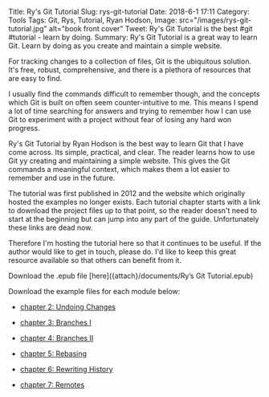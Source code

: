 Title: Ry's Git Tutorial
Slug: rys-git-tutorial
Date: 2018-6-1 17:11
Category: Tools
Tags: Git, Rys, Tutorial, Ryan Hodson,
Image: src="/images/rys-git-tutorial.jpg" alt="book front cover"
Tweet: Ry's Git Tutorial is the best #git #tutorial - learn by doing.
Summary: Ry's Git Tutorial is a great way to learn Git. Learn by doing as you create and maintain a simple website. 

For tracking changes to a collection of files, Git is the ubiquitous solution. It's free, robust, comprehensive, and there is a plethora of resources that are easy to find. 

I usually find the commands difficult to remember though, and the concepts which Git is built on often seem counter-intuitive to me. This means I spend a lot of time searching for answers and trying to remember how I can use Git to experiment with a project without fear of losing any hard won progress. 

Ry's Git Tutorial by Ryan Hodson is the best way to learn Git that I have come across. Its simple, practical, and clear. The reader learns how to use Git yy creating and maintaining a simple website. This gives the Git commands a meaningful context, which makes them a lot easier to remember and use in the future.

The tutorial was first published in 2012 and the website which originally hosted the examples no longer exists. Each tutorial chapter starts with a link to download the project files up to that point, so the reader doesn't need to start at the beginning but can jump into any part of the guide. Unfortunately these links are dead now. 

Therefore I'm hosting the tutorial here so that it continues to be useful. If the author would like to get in touch, please do. I'd like to keep this great resource available so that others can benefit from it.

Download the .epub file [here]({attach}/documents/Ry’s Git Tutorial.epub)
 
Download the example files for each module below:

- [chapter 2: Undoing Changes]({attach}/documents/chapter2.zip)

- [chapter 3: Branches I]({attach}/documents/chapter3.zip)

- [chapter 4: Branches II]({attach}/documents/chapter4.zip)

- [chapter 5: Rebasing]({attach}/documents/chapter5.zip)

- [chapter 6: Rewriting History]({attach}/documents/chapter6.zip)

- [chapter 7: Remotes]({attach}/documents/chapter7.zip)
